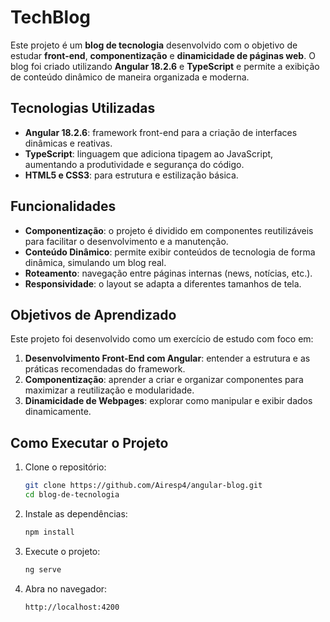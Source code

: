 # TechBlog

Este projeto é um **blog de tecnologia** desenvolvido com o objetivo de estudar **front-end**, **componentização** e **dinamicidade de páginas web**. O blog foi criado utilizando **Angular 18.2.6** e **TypeScript** e permite a exibição de conteúdo dinâmico de maneira organizada e moderna.

## Tecnologias Utilizadas

- **Angular 18.2.6**: framework front-end para a criação de interfaces dinâmicas e reativas.
- **TypeScript**: linguagem que adiciona tipagem ao JavaScript, aumentando a produtividade e segurança do código.
- **HTML5 e CSS3**: para estrutura e estilização básica.

## Funcionalidades

- **Componentização**: o projeto é dividido em componentes reutilizáveis para facilitar o desenvolvimento e a manutenção.
- **Conteúdo Dinâmico**: permite exibir conteúdos de tecnologia de forma dinâmica, simulando um blog real.
- **Roteamento**: navegação entre páginas internas (news, notícias, etc.).
- **Responsividade**: o layout se adapta a diferentes tamanhos de tela.

## Objetivos de Aprendizado

Este projeto foi desenvolvido como um exercício de estudo com foco em:

1. **Desenvolvimento Front-End com Angular**: entender a estrutura e as práticas recomendadas do framework.
2. **Componentização**: aprender a criar e organizar componentes para maximizar a reutilização e modularidade.
3. **Dinamicidade de Webpages**: explorar como manipular e exibir dados dinamicamente.

## Como Executar o Projeto

1. Clone o repositório:
   ```bash
   git clone https://github.com/Airesp4/angular-blog.git
   cd blog-de-tecnologia

2. Instale as dependências:
   ```bash
   npm install

3. Execute o projeto:
   ```bash
   ng serve
   
4. Abra no navegador:
   ```bash
   http://localhost:4200
